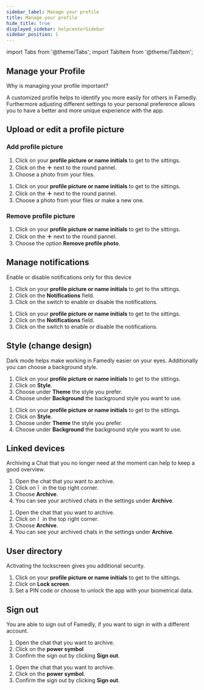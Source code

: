 ```yaml
---
sidebar_label: Manage your profile
title: Manage your profile
hide_title: true
displayed_sidebar: helpcenterSidebar
sidebar_position: 1
---
```


import Tabs from '@theme/Tabs';
import TabItem from '@theme/TabItem';

<div class="hero hero--primary">
  <div class="container">
    <h2 class="hero__title">Manage your Profile</h2>
    <p class="hero__subtitle">Why is managing your profile important?</p>
    <p>A customized profile helps to identify you more easily for others in Famedly. Furthermore adjusting different settings to your personal preference allows you to have a better and more unique experience with the app.</p>
  </div>
</div>

## Upload or edit a profile picture

### Add profile picture

<Tabs>
  <TabItem value="desktop" label="Desktop" default>
  <ol>
    <li>Click on your <b>profile picture or name initials</b> to get to the sittings.</li>
    <li>Click on the <b>＋</b> next to the round pannel.</li>
    <li>Choose a photo from your files.</li>
  </ol>
  </TabItem>
  <TabItem value="mobile" label="Mobile">
  <ol>
    <li>Click on your <b>profile picture or name initials</b> to get to the sittings.</li>
    <li>Click on the <b>＋</b> next to the round pannel.</li>
    <li>Choose a photo from your files or make a new one.</li>
  </ol>
  </TabItem>
</Tabs>

### Remove profile picture

<Tabs>
  <TabItem value="mobile" label="Mobile" default>
  <ol>
    <li>Click on your <b>profile picture or name initials</b> to get to the sittings.</li>
    <li>Click on the <b>＋</b> next to the round pannel.</li>
    <li>Choose the option <b>Remove profile photo</b>.</li>
  </ol>
  </TabItem>
</Tabs>

## Manage notifications

Enable or disable notifications only for this device

<Tabs>
  <TabItem value="desktop" label="Desktop" default>
  <ol>
    <li>Click on your <b>profile picture or name initials</b> to get to the sittings.</li>
    <li>Click on the <b>Notifications</b> field.</li>
    <li>Click on the switch to enable or disable the notifications.</li>
  </ol>
  </TabItem>
  <TabItem value="mobile" label="Mobile">
  <ol>
    <li>Click on your <b>profile picture or name initials</b> to get to the sittings.</li>
    <li>Click on the <b>Notifications</b> field.</li>
    <li>Click on the switch to enable or disable the notifications.</li>
  </ol>
  </TabItem>
</Tabs>


## Style (change design)

Dark mode helps make working in Famedly easier on your eyes. Additionally you can choose a background style.

<Tabs>
  <TabItem value="desktop" label="Desktop" default>
  <ol>
    <li>Click on your <b>profile picture or name initials</b> to get to the sittings.</li>
    <li>Click on <b>Style</b>.</li>
    <li>Choose under <b>Theme</b> the style you prefer.</li>
    <li>Choose under <b>Background</b> the background style you want to use.</li>
  </ol>
  </TabItem>
  <TabItem value="mobile" label="Mobile">
  <ol>
    <li>Click on your <b>profile picture or name initials</b> to get to the sittings.</li>
    <li>Click on <b>Style</b>.</li>
    <li>Choose under <b>Theme</b> the style you prefer.</li>
    <li>Choose under <b>Background</b> the background style you want to use.</li>
  </ol>
  </TabItem>
</Tabs>

## Linked devices


Archiving a Chat that you no longer need at the moment can help to keep a good overview.

<Tabs>
  <TabItem value="desktop" label="Desktop" default>
  <ol>
    <li>Open the chat that you want to archive.</li>
    <li>Click on ⠇ in the top right corner.</li>
    <li>Choose <b>Archive</b>.</li>
    <li>You can see your archived chats in the settings under <b>Archive</b>.</li>
  </ol>
  </TabItem>
  <TabItem value="mobile" label="Mobile">
  <ol>
    <li>Open the chat that you want to archive.</li>
    <li>Click on ⠇ in the top right corner.</li>
    <li>Choose <b>Archive</b>.</li>
    <li>You can see your archived chats in the settings under <b>Archive</b>.</li>
  </ol>
  </TabItem>
</Tabs>

## User directory


Activating the lockscreen gives you additional security.

<Tabs>
  <TabItem value="mobile" label="Mobile" default>
  <ol>
    <li>Click on your <b>profile picture or name initials</b> to get to the sittings.</li>
    <li>Click on <b>Lock screen</b>.</li>
    <li>Set a PIN code or choose to unlock the app with your biometrical data.</li>
  </ol>
  </TabItem>
</Tabs>


## Sign out

You are able to sign out of Famedly, if you want to sign in with a different account.

<Tabs>
  <TabItem value="desktop" label="Desktop" default>
  <ol>
    <li>Open the chat that you want to archive.</li>
    <li>Click on the <b>power symbol</b></li>
    <li>Confirm the sign out by clicking <b>Sign out</b>.</li>
  </ol>
  </TabItem>
  <TabItem value="mobile" label="Mobile">
  <ol>
    <li>Open the chat that you want to archive.</li>
    <li>Click on the <b>power symbol</b>.</li>
    <li>Confirm the sign out by clicking <b>Sign out</b>.</li>
  </ol>
  </TabItem>
</Tabs>

